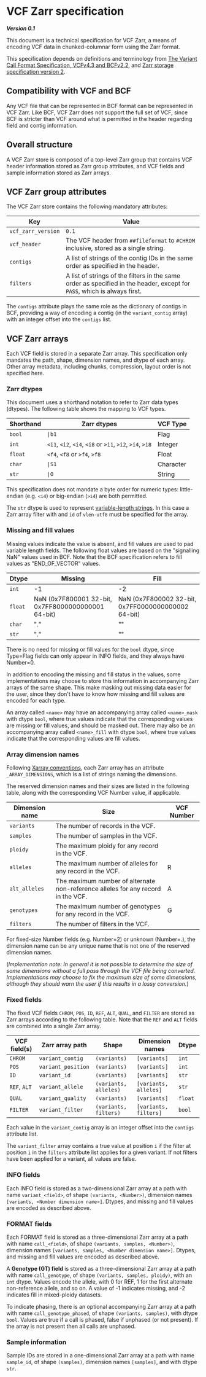 # VCF Zarr specification

***Version 0.1***

This document is a technical specification for VCF Zarr, a means of encoding VCF data in chunked-columnar form using the Zarr format.

This specification depends on definitions and terminology from [The Variant Call Format Specification, VCFv4.3 and BCFv2.2](https://samtools.github.io/hts-specs/VCFv4.3.pdf),
and [Zarr storage specification version 2](https://zarr.readthedocs.io/en/stable/spec/v2.html).

## Compatibility with VCF and BCF

Any VCF file that can be represented in BCF format can be represented in VCF Zarr.
Like BCF, VCF Zarr does not support the full set of VCF, since BCF is stricter than VCF around what is permitted in the header regarding field and contig information.

## Overall structure

A VCF Zarr store is composed of a top-level Zarr group that contains VCF header information stored as Zarr group attributes,
and VCF fields and sample information stored as Zarr arrays.

## VCF Zarr group attributes

The VCF Zarr store contains the following mandatory attributes:

| Key                | Value                                                                                |
|--------------------|--------------------------------------------------------------------------------------|
| `vcf_zarr_version` | `0.1`                                                                                |
| `vcf_header`       | The VCF header from `##fileformat` to `#CHROM` inclusive, stored as a single string. |
| `contigs`          | A list of strings of the contig IDs in the same order as specified in the header.    |
| `filters`          | A list of strings of the filters in the same order as specified in the header, except for `PASS`, which is always first. |

The `contigs` attribute plays the same role as the dictionary of contigs in BCF, providing a way of encoding a contig (in the `variant_contig` array) with an integer offset into the `contigs` list.

## VCF Zarr arrays

Each VCF field is stored in a separate Zarr array. This specification only mandates the path, shape, dimension names, and dtype of each array. Other array metadata, including chunks, compression, layout order is not specified here.

### Zarr dtypes

This document uses a shorthand notation to refer to Zarr data types (dtypes). The following table shows the mapping to VCF types.

| Shorthand | Zarr dtypes    | VCF Type  |
|-----------|----------------|-----------|
| `bool`    | `\|b1`         | Flag      |
| `int`     | `<i1`, `<i2`, `<i4`, `<i8` or `>i1`, `>i2`, `>i4`, `>i8` | Integer   |
| `float`   | `<f4`, `<f8` or `>f4`, `>f8` | Float     |
| `char`    | `\|S1`         | Character |
| `str`     | `\|O`          | String    |

This specification does not mandate a byte order for numeric types: little-endian (e.g. `<i4`) or big-endian (`>i4`) are both permitted.

The `str` dtype is used to represent [variable-length strings](https://zarr.readthedocs.io/en/stable/tutorial.html#string-arrays). In this case a Zarr array filter with and `id` of `vlen-utf8` must be specified for the array.

### Missing and fill values

Missing values indicate the value is absent, and fill values are used to pad variable length fields. The following float values are based on the "signalling NaN" values used in BCF. Note that the BCF specification refers to fill values as "END_OF_VECTOR" values.

| Dtype     | Missing    | Fill          |
|-----------|------------|---------------|
| `int  `   | -1         | -2            |
| `float  ` | NaN (0x7F800001 32-bit, 0x7FF8000000000001 64-bit) | NaN (0x7F800002 32-bit, 0x7FF0000000000002 64-bit)    |
| `char`    | "."        | ""            |
| `str`     | "."        | ""            |

There is no need for missing or fill values for the `bool` dtype, since Type=Flag fields can only appear in INFO fields, and they always have Number=0.

In addition to encoding the missing and fill status in the values, some implementations may choose to store this information in accompanying Zarr arrays of the same shape. This make masking out missing data easier for the user, since they don't have to know how missing and fill values are encoded for each type.

An array called `<name>` may have an accompanying array called `<name>_mask` with dtype `bool`, where true values indicate that the corresponding values are missing or fill values, and should be masked out. There may also be an accompanying array called `<name>_fill` with dtype `bool`, where true values indicate that the corresponding values are fill values.

### Array dimension names

Following [Xarray conventions](http://xarray.pydata.org/en/stable/internals/zarr-encoding-spec.html), each Zarr array has an attribute `_ARRAY_DIMENSIONS`, which is a list of strings naming the dimensions.

The reserved dimension names and their sizes are listed in the following table, along with the corresponding VCF Number value, if applicable.

| Dimension name | Size                              | VCF Number |
|----------------|-----------------------------------|------------|
| `variants`     | The number of records in the VCF. | |
| `samples`      | The number of samples in the VCF. | |
| `ploidy`       | The maximum ploidy for any record in the VCF. | |
| `alleles`      | The maximum number of alleles for any record in the VCF. | R |
| `alt_alleles`  | The maximum number of alternate non-reference alleles for any record in the VCF. | A |
| `genotypes`    | The maximum number of genotypes for any record in the VCF. | G |
| `filters`      | The number of filters in the VCF. | |

For fixed-size Number fields (e.g. Number=2) or unknown (Number=.), the dimension name can be any unique name that is not one of the reserved dimension names.

(*Implementation note: In general it is not possible to determine the size of some dimensions without a full pass through the VCF file being converted. Implementations may choose to fix the maximum size of some dimensions, although they should warn the user if this results in a lossy conversion.*)

### Fixed fields

The fixed VCF fields `CHROM`, `POS`, `ID`, `REF`, `ALT`, `QUAL`, and `FILTER` are stored as Zarr arrays according to the following table. Note that the `REF` and `ALT` fields are combined into a single Zarr array.

| VCF field(s) | Zarr array path    | Shape                 | Dimension names       | Dtype   |
|--------------|--------------------|-----------------------|-----------------------|---------|
| `CHROM`      | `variant_contig`   | `(variants)`          | `[variants]`          | `int`   |
| `POS`        | `variant_position` | `(variants)`          | `[variants]`          | `int`   |
| `ID`         | `variant_id`       | `(variants)`          | `[variants]`          | `str`   |
| `REF`, `ALT` | `variant_allele`   | `(variants, alleles)` | `[variants, alleles]` | `str`   |
| `QUAL`       | `variant_quality`  | `(variants)`          | `[variants]`          | `float` |
| `FILTER`     | `variant_filter`   | `(variants, filters)` | `[variants, filters]` | `bool`  |

Each value in the `variant_contig` array is an integer offset into the `contigs` attribute list.

The `variant_filter` array contains a true value at position `i` if the filter at position `i` in the `filters` attribute list applies for a given variant. If not filters have been applied
for a variant, all values are false.

### INFO fields

Each INFO field is stored as a two-dimensional Zarr array at a path with name `variant_<field>`, of shape `(variants, <Number>)`, dimension names `[variants, <Number dimension name>]`. Dtypes, and missing and fill values are encoded as described above.

### FORMAT fields

Each FORMAT field is stored as a three-dimensional Zarr array at a path with name `call_<field>`, of shape `(variants, samples, <Number>)`, dimension names `[variants, samples, <Number dimension name>]`. Dtypes, and missing and fill values are encoded as described above.

A **Genotype (GT) field** is stored as a three-dimensional Zarr array at a path with name `call_genotype`, of shape `(variants, samples, ploidy)`, with an `int` dtype. Values encode the allele, with 0 for REF, 1 for the first alternate non-reference allele, and so on. A value of -1 indicates missing, and -2 indicates fill in mixed-ploidy datasets.

To indicate phasing, there is an optional accompanying Zarr array at a path with name `call_genotype_phased`, of shape `(variants, samples)`, with dtype `bool`. Values are true if a call is phased, false if unphased (or not present). If the array is not present then all calls are unphased.

### Sample information

Sample IDs are stored in a one-dimensional Zarr array at a path with name `sample_id`, of shape `(samples)`, dimension names `[samples]`, and with dtype `str`.

